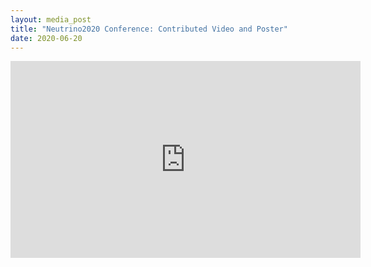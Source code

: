 ```yaml
---
layout: media_post
title: "Neutrino2020 Conference: Contributed Video and Poster"
date: 2020-06-20
---
```

<iframe width="560" height="315" src="https://www.youtube.com/embed/8bpw8a0jsTs" frameborder="0" allow="accelerometer; autoplay; encrypted-media; gyroscope; picture-in-picture" allowfullscreen></iframe>